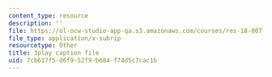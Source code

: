 ```yaml
---
content_type: resource
description: ''
file: https://ol-ocw-studio-app-qa.s3.amazonaws.com/courses/res-18-007-calculus-revisited-multivariable-calculus-fall-2011/7cb617f5d6f952f9b684f74d5c7cac1b_Rvnv3bPDCs8.vtt
file_type: application/x-subrip
resourcetype: Other
title: 3play caption file
uid: 7cb617f5-d6f9-52f9-b684-f74d5c7cac1b
---
```

